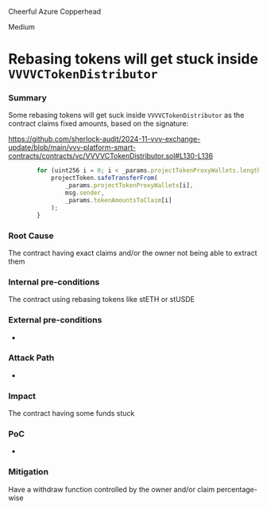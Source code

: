 Cheerful Azure Copperhead

Medium

# Rebasing tokens will get stuck inside `VVVVCTokenDistributor`

### Summary

Some rebasing tokens will get suck inside `VVVVCTokenDistributor` as the contract claims fixed amounts, based on the signature:

https://github.com/sherlock-audit/2024-11-vvv-exchange-update/blob/main/vvv-platform-smart-contracts/contracts/vc/VVVVCTokenDistributor.sol#L130-L136
```jsx
        for (uint256 i = 0; i < _params.projectTokenProxyWallets.length; i++) {
            projectToken.safeTransferFrom(
                _params.projectTokenProxyWallets[i],
                msg.sender,
                _params.tokenAmountsToClaim[i]
            );
        }
```

### Root Cause

The contract having exact claims and/or the owner not being able to extract them

### Internal pre-conditions

The contract using rebasing tokens like stETH or stUSDE

### External pre-conditions

-

### Attack Path

-

### Impact

The contract having some funds stuck

### PoC

-

### Mitigation

Have a withdraw function controlled by the owner and/or claim percentage-wise